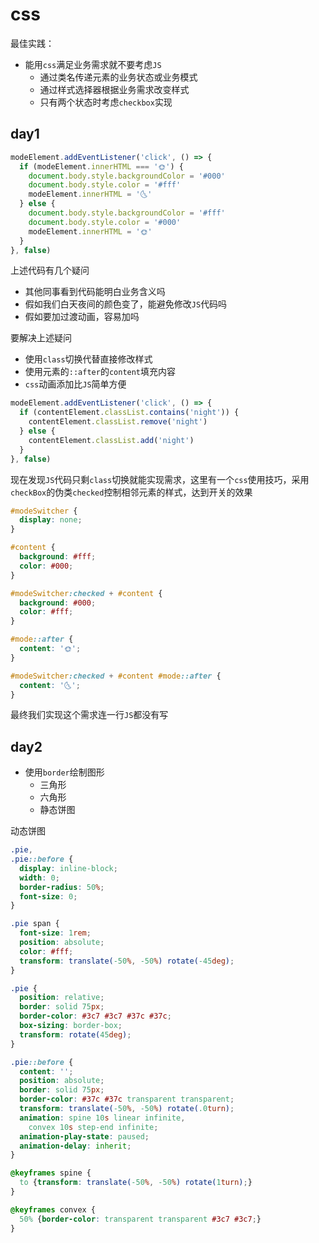 # css

最佳实践：

- 能用`css`满足业务需求就不要考虑`JS`
  - 通过类名传递元素的业务状态或业务模式
  - 通过样式选择器根据业务需求改变样式
  - 只有两个状态时考虑`checkbox`实现

## day1

```js
modeElement.addEventListener('click', () => {
  if (modeElement.innerHTML === '🌞') {
    document.body.style.backgroundColor = '#000'
    document.body.style.color = '#fff'
    modeElement.innerHTML = '🌜'
  } else {
    document.body.style.backgroundColor = '#fff'
    document.body.style.color = '#000'
    modeElement.innerHTML = '🌞'
  }
}, false)
```

上述代码有几个疑问

- 其他同事看到代码能明白业务含义吗
- 假如我们白天夜间的颜色变了，能避免修改`JS`代码吗
- 假如要加过渡动画，容易加吗

要解决上述疑问

- 使用`class`切换代替直接修改样式
- 使用元素的`::after`的`content`填充内容
- `css`动画添加比`JS`简单方便

```js
modeElement.addEventListener('click', () => {
  if (contentElement.classList.contains('night')) {
    contentElement.classList.remove('night')
  } else {
    contentElement.classList.add('night')
  }
}, false)
```

现在发现`JS`代码只剩`class`切换就能实现需求，这里有一个`css`使用技巧，采用`checkBox`的伪类`checked`控制相邻元素的样式，达到开关的效果

```css
#modeSwitcher {
  display: none;
}

#content {
  background: #fff;
  color: #000;
}

#modeSwitcher:checked + #content {
  background: #000;
  color: #fff;
}

#mode::after {
  content: '🌞';
}

#modeSwitcher:checked + #content #mode::after {
  content: '🌜';
}
```

最终我们实现这个需求连一行`JS`都没有写

## day2

- 使用`border`绘制图形
  - 三角形
  - 六角形
  - 静态饼图

动态饼图

```css
.pie,
.pie::before {
  display: inline-block;
  width: 0;
  border-radius: 50%;
  font-size: 0;
}

.pie span {
  font-size: 1rem;
  position: absolute;
  color: #fff;
  transform: translate(-50%, -50%) rotate(-45deg);
}

.pie {
  position: relative;
  border: solid 75px;
  border-color: #3c7 #3c7 #37c #37c;
  box-sizing: border-box;
  transform: rotate(45deg);
}

.pie::before {
  content: '';
  position: absolute;
  border: solid 75px;
  border-color: #37c #37c transparent transparent;
  transform: translate(-50%, -50%) rotate(.0turn);
  animation: spine 10s linear infinite,
    convex 10s step-end infinite;
  animation-play-state: paused;
  animation-delay: inherit;
}

@keyframes spine {
  to {transform: translate(-50%, -50%) rotate(1turn);}
}

@keyframes convex {
  50% {border-color: transparent transparent #3c7 #3c7;}
}
```
















